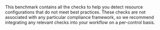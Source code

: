 This benchmark contains all the checks to help you detect resource configurations that do not meet best practices. These checks are not associated with any particular compliance framework, so we recommend integrating any relevant checks into your workflow on a per-control basis.